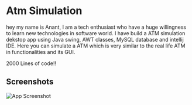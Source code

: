 
# Atm Simulation
hey my name is Anant, I am a tech enthusiast who have a huge willingness to learn new technologies in software world. I have build a ATM simulation dekstop app using Java swing, AWT classes, MySQL database and intellij IDE. Here you can simulate a ATM which is very similar to the real life ATM in functionalities and its GUI.

2000 Lines of code!!

## Screenshots

![App Screenshot](https://i.imgur.com/agZmAko.jpeg)

